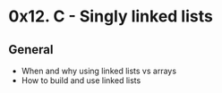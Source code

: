 # 0x12. C - Singly linked lists

## General
* When and why using linked lists vs arrays
* How to build and use linked lists

